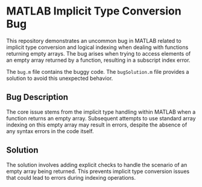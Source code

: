 # MATLAB Implicit Type Conversion Bug

This repository demonstrates an uncommon bug in MATLAB related to implicit type conversion and logical indexing when dealing with functions returning empty arrays.  The bug arises when trying to access elements of an empty array returned by a function, resulting in a subscript index error.

The `bug.m` file contains the buggy code.  The `bugSolution.m` file provides a solution to avoid this unexpected behavior.

## Bug Description

The core issue stems from the implicit type handling within MATLAB when a function returns an empty array. Subsequent attempts to use standard array indexing on this empty array may result in errors, despite the absence of any syntax errors in the code itself.

## Solution

The solution involves adding explicit checks to handle the scenario of an empty array being returned. This prevents implicit type conversion issues that could lead to errors during indexing operations.
